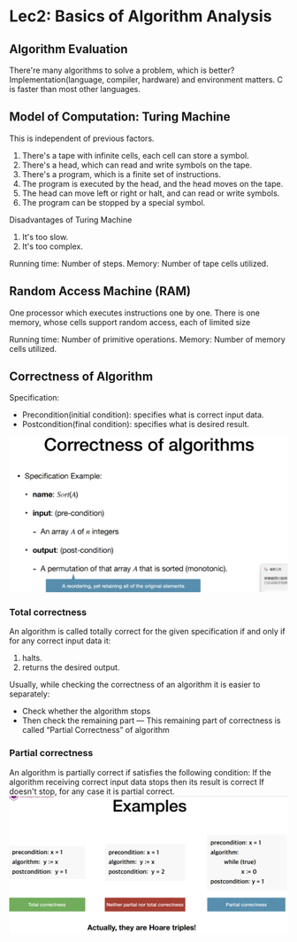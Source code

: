 # Lec2: Basics of Algorithm Analysis
## Algorithm Evaluation
There're many algorithms to solve a problem, which is better?
Implementation(language, compiler, hardware) and environment matters.
C is faster than most other languages.

## Model of Computation: Turing Machine
This is independent of previous factors.
1. There's a tape with infinite cells, each cell can store a symbol.
2. There's a head, which can read and write symbols on the tape.
3. There's a program, which is a finite set of instructions.
4. The program is executed by the head, and the head moves on the tape.
5. The head can move left or right or halt, and can read or write symbols.
6. The program can be stopped by a special symbol.

Disadvantages of Turing Machine
1. It's too slow.
2. It's too complex.

Running time: Number of steps.
Memory: Number of tape cells utilized.

## Random Access Machine (RAM)
One processor which executes instructions one by one.
There is one memory, whose cells support random access, each of limited size

Running time: Number of primitive operations.
Memory: Number of memory cells utilized.

## Correctness of Algorithm
Specification:
- Precondition(initial condition): specifies what is correct input data.
- Postcondition(final condition): specifies what is desired result.

![1757036212026](image/lec2/1757036212026.png)
### Total correctness
An algorithm is called totally correct for the given specification if and only if for any correct input data it:
1. halts.
2. returns the desired output.

Usually, while checking the correctness of an algorithm it is easier to separately:
- Check whether the algorithm stops
- Then check the remaining part — This remaining part of correctness is called “Partial Correctness” of algorithm

### Partial correctness
An algorithm is partially correct if satisfies the following condition: 
If the algorithm receiving correct input data stops then its result is correct
If doesn't stop, for any case it is partial correct.
![1757036595664](image/lec2/1757036595664.png)

